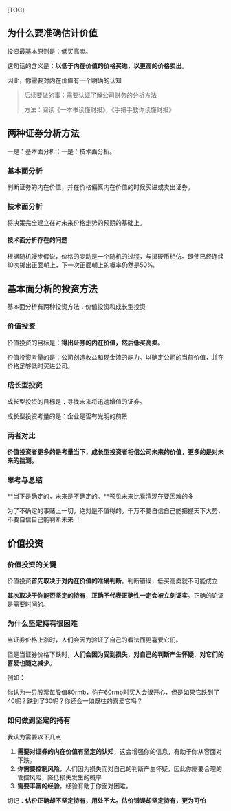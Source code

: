 [TOC]



## 为什么要准确估计价值

投资最基本原则是：低买高卖。

这句话的含义是：**以低于内在价值的价格买进，以更高的价格卖出**。

因此，你需要对内在价值有一个明确的认知

> 后续要做的事：需要认证了解公司财务的分析方法
>
> 方法：阅读《一本书读懂财报》，《手把手教你读懂财报》





## 两种证券分析方法

一是：基本面分析；一是：技术面分析。

### 基本面分析

判断证券的内在价值，并在价格偏离内在价值的时候买进或卖出证券。



### 技术面分析

将决策完全建立在对未来价格走势的预期的基础上。

#### 技术面分析存在的问题

根据随机漫步假说，价格的变动是一个随机的过程，与掷硬币相仿。即使已经连续10次掷出正面朝上，下一次正面朝上的概率仍然是50%。













## 基本面分析的投资方法

基本面分析有两种投资方法：价值投资和成长型投资

### 价值投资

价值投资的目标是：**得出证券的内在价值，然后低买高卖。**

价值投资考量的是：公司创造收益和现金流的能力。以确定公司的当前价值，并在价格足够低时买进公司。

### 成长型投资

成长型投资的目标是：寻找未来将迅速增值的证券。

成长型投资考量的是：企业是否有光明的前景

### 两者对比

**价值投资者更多的是考量当下，成长型投资者相信公司未来的价值，更多的是对未来的揣测。**

### 思考与总结

**当下是确定的，未来是不确定的。**预见未来比看清现在要困难的多

为了不确定的事赌上一切，绝对是不值得的。千万不要自信自己能把握天下大势，不要自信自己能判断未来 ！













## 价值投资

### 价值投资的关键

价值投资**首先取决于对内在价值的准确判断**。判断错误，低买高卖就不可能成立

**其次取决于你能否坚定的持有**，**正确不代表正确性一定会被立刻证实**。正确的论证是需要时间的。



### 为什么坚定持有很困难

当证券价格上涨时，人们会因为验证了自己的看法而更喜爱它们。

但是当证券价格下跌时，**人们会因为受到损失，对自己的判断产生怀疑**，**对它们的喜爱也随之减少**。

例如：

你认为一只股票每股值80rmb，你在60rmb时买入会很开心，但是如果它跌到了40呢？跌到了30呢？你还会一如既往的喜爱它吗？



### 如何做到坚定的持有

我认为需要以下几点

1. **需要对证券的内在价值有坚定的认知**，这会增强你的信息，有助于你从容面对下跌。
2. **你需要控制风险**，人们因为损失而对自己的判断产生怀疑，因此你需要合理的管控风险，降低损失发生的概率
3. **需要丰富的经验**，经验有助于你面对困难。

切记：**估价正确却不坚定持有，用处不大。估价错误却坚定持有，更为可怕**

